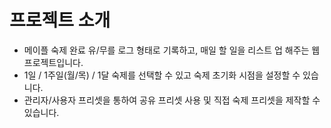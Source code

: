 # 프로젝트 소개
- 메이플 숙제 완료 유/무를 로그 형태로 기록하고, 매일 할 일을 리스트 업 해주는 웹 프로젝트입니다.
- 1일 / 1주일(월/목) / 1달 숙제를 선택할 수 있고 숙제 초기화 시점을 설정할 수 있습니다.
- 관리자/사용자 프리셋을 통하여 공유 프리셋 사용 및 직접 숙제 프리셋을 제작할 수 있습니다.
